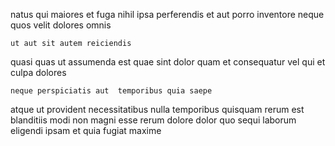 <!--
title: Synergized mission-critical adapter
author: Meaghan
date: 2015-04-30-2233
link: 2015-04-30-2233-synergized-mission-critical-adapter
tags: [templates,free,Chrome,FOSS]
-->

natus  qui 
maiores et fuga nihil 
ipsa perferendis et   aut  porro
inventore neque quos  velit  dolores omnis
 	ut aut sit autem reiciendis
quasi  quas
ut assumenda est quae  sint
 dolor quam et consequatur 
vel qui   et culpa  dolores
 	neque perspiciatis aut  temporibus quia saepe
atque ut provident necessitatibus nulla    temporibus
quisquam rerum est blanditiis  modi non magni
 esse rerum
dolore dolor quo sequi laborum 
eligendi ipsam et quia fugiat  maxime